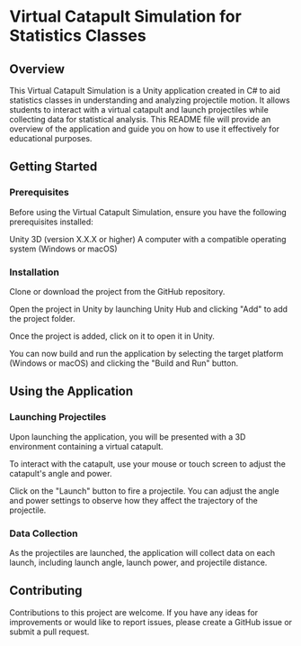 # Virtual Catapult Simulation for Statistics Classes


## Overview
This Virtual Catapult Simulation is a Unity application created in C# to aid statistics classes in understanding and 
analyzing projectile motion. It allows students to interact with a virtual catapult and launch projectiles while collecting 
data for statistical analysis. This README file will provide an overview of the application and guide you on how to 
use it effectively for educational purposes.

## Getting Started

### Prerequisites
Before using the Virtual Catapult Simulation, ensure you have the following prerequisites installed:

Unity 3D (version X.X.X or higher)
A computer with a compatible operating system (Windows or macOS)

### Installation
Clone or download the project from the GitHub repository.

Open the project in Unity by launching Unity Hub and clicking "Add" to add the project folder.

Once the project is added, click on it to open it in Unity.

You can now build and run the application by selecting the target platform (Windows or macOS) and clicking the "Build and Run" button.

## Using the Application
### Launching Projectiles
Upon launching the application, you will be presented with a 3D environment containing a virtual catapult.

To interact with the catapult, use your mouse or touch screen to adjust the catapult's angle and power.

Click on the "Launch" button to fire a projectile. You can adjust the angle and power settings to observe how they affect the trajectory of the projectile.

### Data Collection
As the projectiles are launched, the application will collect data on each launch, including launch angle, launch power, and projectile distance.

## Contributing
Contributions to this project are welcome. If you have any ideas for improvements or would like to report issues, please create a GitHub issue or submit a pull request.
